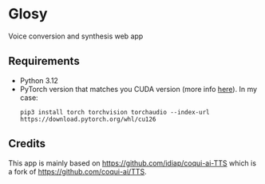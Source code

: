 # Glosy
Voice conversion and synthesis web app

## Requirements
- Python 3.12
- PyTorch version that matches you CUDA version (more info [here](https://pytorch.org/get-started/locally/)). In my case:
    ```
    pip3 install torch torchvision torchaudio --index-url https://download.pytorch.org/whl/cu126
    ```


## Credits
This app is mainly based on https://github.com/idiap/coqui-ai-TTS which is a fork of https://github.com/coqui-ai/TTS.
